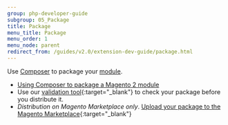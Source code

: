 ```yaml
---
group: php-developer-guide
subgroup: 05_Package
title: Package
menu_title: Package
menu_order: 1
menu_node: parent
redirect_from: /guides/v2.0/extension-dev-guide/package.html
---
```


Use [Composer](https://getcomposer.org/) to package your [module](https://glossary.magento.com/module).

*	[Using Composer to package a Magento 2 module](package_module.html)
*	Use our [validation tool](https://github.com/magento/marketplace-tools){:target="_blank"} to check your package before you distribute it.
*	*Distribution on Magento Marketplace only*. [Upload your package to the Magento Marketplace](http://docs.magento.com/marketplace/user_guide/getting-started.html){:target="_blank"}
